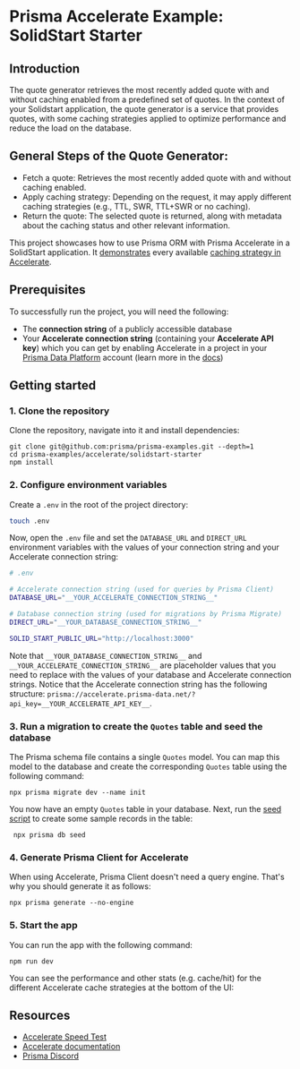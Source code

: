 # Prisma Accelerate Example: SolidStart Starter

## Introduction
The quote generator retrieves the most recently added quote with and without caching enabled from a predefined set of quotes. In the context of your Solidstart application, the quote generator is a service that provides quotes, with some caching strategies applied to optimize performance and reduce the load on the database.

## General Steps of the Quote Generator:
- Fetch a quote: Retrieves the most recently added quote with and without caching enabled.
- Apply caching strategy: Depending on the request, it may apply different caching strategies (e.g., TTL, SWR, TTL+SWR or no caching).
- Return the quote: The selected quote is returned, along with metadata about the caching status and other relevant information.

This project showcases how to use Prisma ORM with Prisma Accelerate in a SolidStart application. It [demonstrates](./src/routes/api/quotes.ts#L18-32) every available [caching strategy in Accelerate](https://www.prisma.io/docs/data-platform/accelerate/concepts#cache-strategies).

## Prerequisites

To successfully run the project, you will need the following:

- The **connection string** of a publicly accessible database
- Your **Accelerate connection string** (containing your **Accelerate API key**) which you can get by enabling Accelerate in a project in your [Prisma Data Platform](https://pris.ly/pdp) account (learn more in the [docs](https://www.prisma.io/docs/platform/concepts/environments#api-keys))

## Getting started

### 1. Clone the repository

Clone the repository, navigate into it and install dependencies:

```
git clone git@github.com:prisma/prisma-examples.git --depth=1
cd prisma-examples/accelerate/solidstart-starter
npm install
```

### 2. Configure environment variables

Create a `.env` in the root of the project directory:

```bash
touch .env
```

Now, open the `.env` file and set the `DATABASE_URL` and `DIRECT_URL` environment variables with the values of your connection string and your Accelerate connection string:

```bash
# .env

# Accelerate connection string (used for queries by Prisma Client)
DATABASE_URL="__YOUR_ACCELERATE_CONNECTION_STRING__"

# Database connection string (used for migrations by Prisma Migrate)
DIRECT_URL="__YOUR_DATABASE_CONNECTION_STRING__"

SOLID_START_PUBLIC_URL="http://localhost:3000"
```

Note that `__YOUR_DATABASE_CONNECTION_STRING__` and `__YOUR_ACCELERATE_CONNECTION_STRING__` are placeholder values that you need to replace with the values of your database and Accelerate connection strings. Notice that the Accelerate connection string has the following structure: `prisma://accelerate.prisma-data.net/?api_key=__YOUR_ACCELERATE_API_KEY__`.

### 3. Run a migration to create the `Quotes` table and seed the database

The Prisma schema file contains a single `Quotes` model. You can map this model to the database and create the corresponding `Quotes` table using the following command:

```
npx prisma migrate dev --name init
```

You now have an empty `Quotes` table in your database. Next, run the [seed script](./prisma/seed.ts) to create some sample records in the table:

```
 npx prisma db seed
```

### 4. Generate Prisma Client for Accelerate

When using Accelerate, Prisma Client doesn't need a query engine. That's why you should generate it as follows:

```
npx prisma generate --no-engine
```

### 5. Start the app

You can run the app with the following command:

```
npm run dev
```

You can see the performance and other stats (e.g. cache/hit) for the different Accelerate cache strategies at the bottom of the UI:


## Resources

- [Accelerate Speed Test](https://accelerate-speed-test.vercel.app/)
- [Accelerate documentation](https://www.prisma.io/docs/accelerate)
- [Prisma Discord](https://pris.ly/discord)